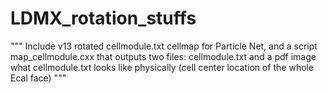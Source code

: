 # LDMX_rotation_stuffs
"""
Include v13 rotated cellmodule.txt cellmap for Particle Net, and 
a script map_cellmodule.cxx that outputs two files: cellmodule.txt and a pdf image what cellmodule.txt looks like physically (cell center location of the whole Ecal face)
"""
